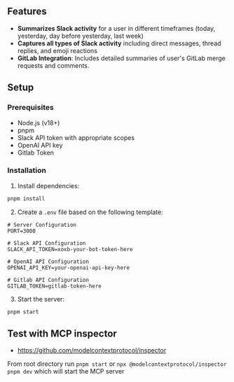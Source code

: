 ## Features

- **Summarizes Slack activity** for a user in different timeframes (today, yesterday, day before yesterday, last week)
- **Captures all types of Slack activity** including direct messages, thread replies, and emoji reactions
- **GitLab Integration**: Includes detailed summaries of user's GitLab merge requests and comments.

## Setup

### Prerequisites

- Node.js (v18+)
- pnpm
- Slack API token with appropriate scopes
- OpenAI API key
- Gitlab Token

### Installation

1. Install dependencies:

```bash
pnpm install
```

2. Create a `.env` file based on the following template:

```
# Server Configuration
PORT=3000

# Slack API Configuration
SLACK_API_TOKEN=xoxb-your-bot-token-here

# OpenAI API Configuration
OPENAI_API_KEY=your-openai-api-key-here

# Gitlab API Configuration
GITLAB_TOKEN=gitlab-token-here
```

3. Start the server:

```bash
pnpm start
```

## Test with MCP inspector

- https://github.com/modelcontextprotocol/inspector

From root directory run `pnpm start` or `npx @modelcontextprotocol/inspector pnpm dev` which will start the MCP server

